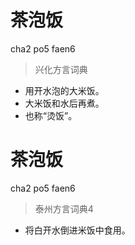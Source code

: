 # 茶泡饭
cha2 po5 faen6
> 兴化方言词典
- 用开水泡的大米饭。
- 大米饭和水后再煮。
- 也称“烫饭”。

# 茶泡饭
cha2 po5 faen6
> 泰州方言词典4
- 将白开水倒进米饭中食用。
